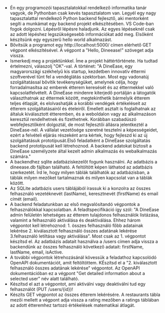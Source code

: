 - Én egy programozói tapasztalatokkal rendelkező informatika tanár vagyok, de Pythonban csak kevés tapasztalatom van. Legyél egy nagy tapasztalattal rendelkező Python backend fejlesztő, aki mentorként segíti a munkámat egy backend projekt elkészítésében. VS Code-ban fogok dolgozni. Lépésről lépésre haladjunk. Az egyes lépéseknél csak az adott lépéshez legszükségesebb információkat add meg. Elsőként készítsünk egy egyszerű hello world alkalmazást.
- Bővítsük a programot egy http://localhost:5000/ címen elérhető GET végpont elkészítésével. A végpont a "Hello, Dineease!" szöveget adja vissza.
- Ismerkedj meg a projektünkkel. Íme a projekt háttértörténete. Ha tudtad értelmezni, válaszolj "OK"-val. A történet: "A DineEase, egy magyarországi székhelyű kis startup, kezdetben innovatív éttermi szoftverével tűnt fel a vendéglátás szektorban. Most egy vadonatúj szolgáltatással bővítik tevékenységüket, amelynek célja, hogy forradalmasítsa az emberek étterem keresését és az éttermekkel való kapcsolatfelvételt. A DineEase mindenre kiterjedő portálján a látogatók választhatnak az éttermek között, megtekinthetik bármelyik étterem teljes étlapját, és elolvashatják a korábbi vendégek értékeléseit az étterem szolgáltatásairól és ételeiről. Emellett asztalt is foglalhatnak az általuk kiválasztott étteremben, és a weboldalon vagy az alkalmazáson keresztül rendelhetnek és fizethetnek. Korábban szabadúszó webfejlesztőként dolgoztál, de most fejlesztői állásra jelentkeztél a DineEase-nél. A vállalat vezetősége szeretné tesztelni a képességeidet, ezért a felvételi eljárás részeként arra kértek, hogy fejleszd ki az új szolgáltatásuk prototípusát.Első feladatként a DineEase szolgáltatás backend prototípusát kell létrehoznod. A backend adatokat biztosít a DineEase személyzete által kezelt admin alkalmazás és webalkalmazás számára."
- A backendhez sqlite adatbáziskezelőt fogunk használni. Az adatbázis a dineease.db fájlban található. A feltöltött képen láthatod az adatbázis szerkezetét. Írd le, hogy milyen táblák találhatók az adatbázisban, a táblák milyen mezőket tartalmaznak és milyen kapcsolat van a táblák között.
- Az SQLite adatbázis users táblájából írassuk ki a konzolra az összes felhasználó vezetéknevét (lastName), keresztnevét (firstName) és email címét (email).
- A backend feladatunkban az első megvalósítandó végpontok a felhasználókkal kapcsolatban. A feladtspecifikáció így szól: "A DineEase admin felületén lehetséges az étterem tulajdonos felhasználók listázása, valamint a felhasználó aktiválása és deaktiválása. Ehhez három végpontot kell létrehoznod: 1. összes felhasználó főbb adatainak lekérése 2. kiválasztott felhasználó összes adatának lekérése 3.felhasználó letiltása vagy aktiválása". Most csak az 1. végpontot készítsd el. Az adatbázis adatait használva a /users címen adja vissza a backendünk az összes felhasználó következő adatait: firstName, lastName, email, isActive. 
- A további végpontok létrehozásánál kövessük a feladathoz kapcsolódó OpenAPI dokumentációt, amit feltöltöttem. KÉszítsd el a "2. kiválasztott felhasználó összes adatának lekérése" végpontot. Az OpenAPI dokumentációban ez a végpont "Get detailed information about a selected user" név alatt található.
- Készítsd el azt a végpontot, ami aktiválni vagy deaktiválni tud egy felhasználót (PUT /users/{id})!
- Készíts GET végpontot az összes étterem lekérésére. A restaurants tábla mezői mellett a végpont adja vissza a rating mezőben a ratings táblában az adott étteremhez tartozó értékelések matematikai átlagát.
